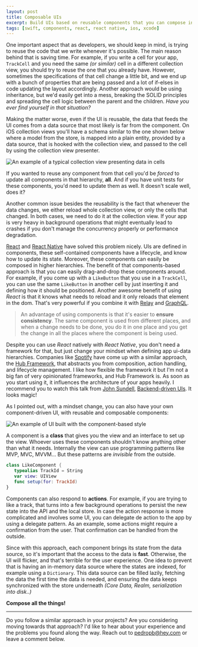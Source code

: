 ```yaml
---
layout: post
title: Composable UIs
excerpt: Build UIs based on reusable components that you can compose in more complex hierarchies.
tags: [swift, components, react, react native, ios, xcode]
---
```


One important aspect that as developers, we should keep in mind, is trying to reuse the code that we write whenever it's possible. The main reason behind that is saving time. For example, if you write a cell for your app, `TrackCell` and you need the same _(or similar)_ cell in a different collection view, you should try to reuse the one that you already have. However, sometimes the specifications of that cell change a little bit, and we end up with a bunch of properties that are being passed and a lot of if-elses in code updating the layout accordingly. Another approach would be using inheritance, but we'd easily get into a mess, breaking the SOLID principles and spreading the cell logic between the parent and the children. _Have you ever find yourself in that situation?_

Making the matter worse, even if the UI is reusable, the data that feeds the UI comes from a data source that most likely is far from the component. On iOS collection views you'll have a schema similar to the one shown below where a model from the store, is mapped into a plain entity, provided by a data source, that is hooked with the collection view, and passed to the cell by using the collection view presenter.

![An example of a typical collection view presenting data in cells](/images/posts/components-without.png)

If you wanted to reuse any component from that cell you'd be _forced_ to update all components in that hierarchy, **all**. And if you have unit tests for these components, you'd need to update them as well. It doesn't scale well, does it?

Another common issue besides the reusability is the fact that whenever the data changes, we either reload whole collection view, or only the cells that changed. In both cases, we need to do it at the collection view. If your app is very heavy in background operations that might eventually lead to crashes if you don't manage the concurrency properly or performance degradation.

[React](https://facebook.github.io/react/) and [React Native]() have solved this problem nicely. UIs are defined in components, these self-contained components have a lifecycle, and know how to update its state. Moreover, these components can easily be composed in higher hierarchies. The benefit of that components-based approach is that you can easily drag-and-drop these components around. For example, if you come up with a `LikeButton` that you use in a `TrackCell`, you can use the same `LikeButton` in another cell by just inserting it and defining how it should be positioned. Another awesome benefit of using _React_ is that it knows what needs to reload and it only reloads that element in the dom. That's very powerful if you combine it with [Relay](https://facebook.github.io/relay/) and [GraphQL](http://graphql.org/learn/).

> An advantage of using components is that it's easier to **ensure consistency**. The same component is used from different places, and when a change needs to be done, you do it in one place and you get the change in all the places where the component is being used.

Despite you can use _React_ natively with _React Native_, you don't need a framework for that, but just change your mindset when defining app ui-data hierarchies. Companies like [Spotify](https://spotify.com) have come up with a similar approach, the [Hub Framework](https://github.com/spotify/HubFramework), that abstracts you from composition, action handling, and lifecycle management. I like how flexible the framework it but I'm not a big fan of very opinionated frameworks, and Hub Framework is. As soon as you start using it, it influences the architecture of your apps heavily. I recommend you to watch this talk from [John Sundell](https://twitter.com/johnsundell), [Backend-driven UIs](https://www.youtube.com/watch?v=ypk-72mhYBk). It looks magic!

As I pointed out, with a mindset change, you can also have your own component-driven UI, with reusable and composable components:

![An example of UI built with the component-based style](/images/posts/components-with.png)

A component is a **class** that gives you the view and an interface to set up the view. Whoever uses these components shouldn't know anything other than what it needs. Internally the view can use programming patterns like MVP, MVC, MVVM... But these patterns are _invisible_ from the outside.

```swift
class LikeComponent {
   typealias TrackId = String
   var view: UIView
   func setup(for: TrackId)
}
```

Components can also respond to **actions**. For example, if you are trying to like a track, that turns into a few background operations to persist the new state into the API and the local store. In case the action response is more complicated and involves some UI, you can delegate de action to the app by using a delegate pattern. As an example, some actions might require a confirmation from the user. That confirmation can be handled from the outside.

Since with this approach, each component brings its state from the data source, so it's important that the access to the data is **fast**. Otherwise, the UI will flicker, and that's terrible for the user experience. One idea to prevent that is having an in-memory data source where the states are indexed, for example using a `Dictionary`. This data source can be filled lazily, fetching the data the first time the data is needed, and ensuring the data keeps synchronized with the store underneath _(Core Data, Realm, serialization into disk..)_

**Compose all the things!**

---

Do you follow a similar approach in your projects? Are you considering moving towards that approach? I'd like to hear about your experience and the problems you found along the way. Reach out to [pedropb@hey.com](mailto://pedropb@hey.com) or leave a comment below.

